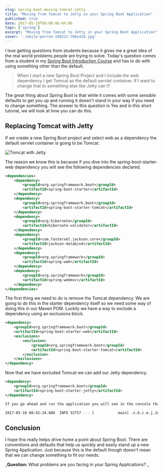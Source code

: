 ```yaml
---
slug: spring-boot-moving-tomcat-jetty
title: "Moving from Tomcat to Jetty in your Spring Boot Application"
published: true
date: 2017-05-10T09:00:06-04:00
tags: ['spring']
excerpt: "Moving from Tomcat to Jetty in your Spring Boot Application"
cover: './emile-perron-190221-760x428.jpg'
---
```


I love getting questions from students because it gives me a great idea of the real world problems people are trying to solve. Today's question comes from a student in my [Spring Boot Introduction Course](https://danvega.dev/spring-boot) and has to do with using something other than the default. 

> When I start a new Spring Boot Project and I include the web dependency I get Tomcat as the default servlet container. If I want to change that to something else like Jetty can I?

 The great thing about Spring Boot is that while it comes with some sensible defaults to get you up and running it doesn't stand in your way if you need to change something. The answer to this question is Yes and in this short tutorial, we will look at how you can do this.

## Replacing Tomcat with Jetty

If we create a new Spring Boot project and select web as a dependency the default servlet container is going to be Tomcat. 

![Tomcat with Jetty](./2017-05-10_08-32-05-1024x645.png)

The reason we know this is because if you dive into the spring-boot-starter-web dependency you will see the following dependencies declared. 

```xml
<dependencies>
    <dependency>
        <groupId>org.springframework.boot</groupId>
        <artifactId>spring-boot-starter</artifactId>
    </dependency>
    <dependency>
        <groupId>org.springframework.boot</groupId>
        <artifactId>spring-boot-starter-tomcat</artifactId>
    </dependency>
    <dependency>
        <groupId>org.hibernate</groupId>
        <artifactId>hibernate-validator</artifactId>
    </dependency>
    <dependency>
        <groupId>com.fasterxml.jackson.core</groupId>
        <artifactId>jackson-databind</artifactId>
    </dependency>
    <dependency>
        <groupId>org.springframework</groupId>
        <artifactId>spring-web</artifactId>
    </dependency>
    <dependency>
        <groupId>org.springframework</groupId>
        <artifactId>spring-webmvc</artifactId>
    </dependency>
</dependencies>
```

The first thing we need to do is remove the Tomcat dependency. We are going to do this in the starter dependency itself so we need some way of doing this in our Maven POM. Luckily we have a way to exclude a dependency using an exclusions block. 

```xml
<dependency>
    <groupId>org.springframework.boot</groupId>
    <artifactId>spring-boot-starter-web</artifactId>
    <exclusions>
        <exclusion>
            <groupId>org.springframework.boot</groupId>
            <artifactId>spring-boot-starter-tomcat</artifactId>
        </exclusion>
    </exclusions>
</dependency>
```

Now that we have excluded Tomcat we can add our Jetty dependency. 

```xml
<dependency>
    <groupId>org.springframework.boot</groupId>
    <artifactId>spring-boot-starter-jetty</artifactId>
</dependency>
```

```bash
If you go ahead and run the application you will see in the console that we are indeed now running on Jetty. 

2017-05-10 08:42:24.880  INFO 32757 --- [           main] .s.b.c.e.j.JettyEmbeddedServletContainer : Jetty started on port(s) 8080 (http/1.1)
```

## Conclusion

I hope this really helps drive home a point about Spring Boot. There are conventions and defaults that help us quickly and easily stand up a new Spring Application. Just because this is the default though doesn't mean that we can change something to fit our needs. 

_**Question:** What problems are you facing in your Spring Applications? _
